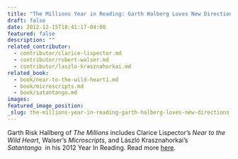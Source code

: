 ```yaml
---
title: "The Millions Year in Reading: Garth Halberg Loves New Directions"
draft: false
date: 2012-12-15T18:41:17-04:00
featured: false
description: ""
related_contributor:
  - contributor/clarice-lispector.md
  - contributor/robert-walser.md
  - contributor/laszlo-krasznahorkai.md
related_book:
  - book/near-to-the-wild-heart1.md
  - book/microscripts.md
  - book/satantango.md
images:
featured_image_position: 
_slug: the-millions-year-in-reading-garth-halberg-loves-new-directions
---
```


Garth Risk Hallberg of _The Millions_ includes Clarice Lispector’s _Near to the Wild Heart_, Walser’s _Microscripts_, and László Krasznahorkai’s _Satantango_  in his 2012 Year In Reading. Read more [here](http://www.themillions.com/2012/12/a-year-in-reading-garth-risk-hallberg-4.html).

